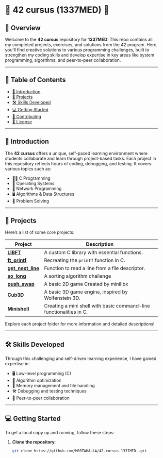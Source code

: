 # 🌟 42 cursus (1337MED) 🌟



## 🚀 Overview

Welcome to the **42 cursus** repository for **1337MED**! This repo contains all my completed projects, exercises, and solutions from the 42 program. Here, you'll find creative solutions to various programming challenges, built to strengthen my coding skills and develop expertise in key areas like system programming, algorithms, and peer-to-peer collaboration.

---

## 📜 Table of Contents

- [📖 Introduction](#-introduction)
- [💼 Projects](#-projects)
- [🛠 Skills Developed](#-skills-developed)
- [💻 Getting Started](#-getting-started)
- [🤝 Contributing](#-contributing)
- [📄 License](#-license)

---

## 📖 Introduction

The **42 cursus** offers a unique, self-paced learning environment where students collaborate and learn through project-based tasks. Each project in this repository reflects hours of coding, debugging, and testing. It covers various topics such as:
- 🧑‍💻 C Programming
- 🔧 Operating Systems
- 🔗 Network Programming
- 🖥️ Algorithms & Data Structures
- 🧠 Problem Solving

---

## 💼 Projects

Here’s a list of some core projects:

| Project       | Description                                                                 |
| ------------- | --------------------------------------------------------------------------- |
| [**LIBFT**](https://github.com/M03TAHALLA/42-cursus-1337MED-/tree/main/LIBFT)     | A custom C library with essential functions.                                |
| [**ft_printf**](https://github.com/M03TAHALLA/42-cursus-1337MED-/tree/main/ft_printf) | Recreating the `printf` function in C.                                      |
| [**get_next_line**](https://github.com/M03TAHALLA/42-cursus-1337MED-/tree/main/get_next_line) | Function to read a line from a file descriptor.                         |
| [**so_long**](https://github.com/M03TAHALLA/42-cursus-1337MED-/tree/main/so_long) | A sorting algorithm challenge                         |
| [**push_swap**](https://github.com/M03TAHALLA/42-cursus-1337MED-/tree/main/push_swap) | A basic 2D game Created by minilibx                         |
| **Cub3D**     | A basic 3D game engine, inspired by Wolfenstein 3D.                        |
| **Minishell** | Creating a mini shell with basic command-line functionalities in C.         |

Explore each project folder for more information and detailed descriptions!

---

## 🛠 Skills Developed

Through this challenging and self-driven learning experience, I have gained expertise in:
- 🖥️ Low-level programming (C)
- 🔄 Algorithm optimization
- 📂 Memory management and file handling
- 🛠 Debugging and testing techniques
- 🤝 Peer-to-peer collaboration

---

## 💻 Getting Started

To get a local copy up and running, follow these steps:

1. **Clone the repository**:  
   ```bash
   git clone https://github.com/M03TAHALLA/42-cursus-1337MED-.git
